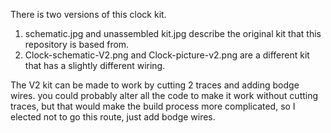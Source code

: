 There is two versions of this clock kit.  
  1.  schematic.jpg and unassembled kit.jpg    describe the original kit that this repository is based from.
  2.  Clock-schematic-V2.png and Clock-picture-v2.png    are a different kit that has a slightly different wiring.

The V2 kit can be made to work by cutting 2 traces and adding bodge wires.
you could probably alter all the code to make it work without cutting traces, but that would make the build process 
more complicated, so I elected not to go this route, just add bodge wires.
